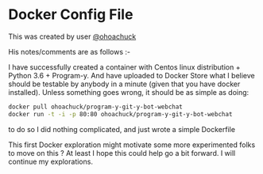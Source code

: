 # Docker Config File

This was created by user [@ohoachuck](https://github.com/ohoachuck)

His notes/comments are as follows :-


I have successfully created a container with Centos linux distribution + Python 3.6 + Program-y. And have uploaded to Docker Store what I believe should be testable by anybody in a minute (given that you have docker installed). Unless something goes wrong, it should be as simple as doing:
```bash
docker pull ohoachuck/program-y-git-y-bot-webchat
docker run -t -i -p 80:80 ohoachuck/program-y-git-y-bot-webchat
```
to do so I did nothing complicated, and just wrote a simple Dockerfile

This first Docker exploration might motivate some more experimented folks to move on this ? At least I hope this could help go a bit forward. I will continue my explorations.